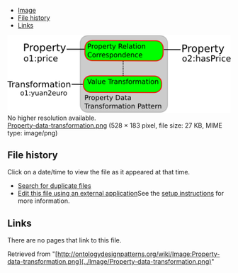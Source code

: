 * [Image](../Image/Property-data-transformation.png#file)
* [File history](../Image/Property-data-transformation.png#filehistory)
* [Links](../Image/Property-data-transformation.png#filelinks)

[![Image:Property-data-transformation.png](../images/8/8b/Property-data-transformation.png)](../images/8/8b/Property-data-transformation.png)  
No higher resolution available.  
[Property-data-transformation.png](../images/8/8b/Property-data-transformation.png)‎ (528 × 183 pixel, file size: 27 KB, MIME type: image/png)

## File history

Click on a date/time to view the file as it appeared at that time.



  
* [Search for duplicate files](http://ontologydesignpatterns.org/wiki/Special:FileDuplicateSearch/Property-data-transformation.png "Special:FileDuplicateSearch/Property-data-transformation.png")
* [Edit this file using an external application](http://ontologydesignpatterns.org/wiki/index.php?title=Image:Property-data-transformation.png&action=edit&externaledit=true&mode=file "Image:Property-data-transformation.png")See the [setup instructions](http://www.mediawiki.org/wiki/Manual:External_editors "http://www.mediawiki.org/wiki/Manual:External_editors") for more information.

## Links



There are no pages that link to this file.




Retrieved from "[http://ontologydesignpatterns.org/wiki/Image:Property-data-transformation.png](../Image/Property-data-transformation.png)"